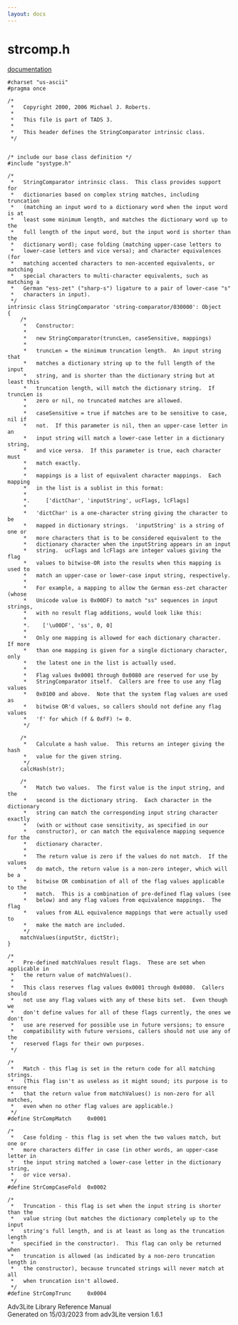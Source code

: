 ```yaml
---
layout: docs
---
```

# strcomp.h

[documentation](../file/strcomp.h.html)

    #charset "us-ascii"
    #pragma once

    /*
     *   Copyright 2000, 2006 Michael J. Roberts.
     *   
     *   This file is part of TADS 3.
     *   
     *   This header defines the StringComparator intrinsic class.  
     */


    /* include our base class definition */
    #include "systype.h"

    /*
     *   StringComparator intrinsic class.  This class provides support for
     *   dictionaries based on complex string matches, including truncation
     *   (matching an input word to a dictionary word when the input word is at
     *   least some minimum length, and matches the dictionary word up to the
     *   full length of the input word, but the input word is shorter than the
     *   dictionary word); case folding (matching upper-case letters to
     *   lower-case letters and vice versa); and character equivalences (for
     *   matching accented characters to non-accented equivalents, or matching
     *   special characters to multi-character equivalents, such as matching a
     *   German "ess-zet" ("sharp-s") ligature to a pair of lower-case "s"
     *   characters in input).  
     */
    intrinsic class StringComparator 'string-comparator/030000': Object
    {
        /*
         *   Constructor:
         *   
         *   new StringComparator(truncLen, caseSensitive, mappings)
         *   
         *   truncLen = the minimum truncation length.  An input string that
         *   matches a dictionary string up to the full length of the input
         *   string, and is shorter than the dictionary string but at least this
         *   truncation length, will match the dictionary string.  If truncLen is
         *   zero or nil, no truncated matches are allowed.
         *   
         *   caseSensitive = true if matches are to be sensitive to case, nil if
         *   not.  If this parameter is nil, then an upper-case letter in an
         *   input string will match a lower-case letter in a dictionary string,
         *   and vice versa.  If this parameter is true, each character must
         *   match exactly.
         *   
         *   mappings is a list of equivalent character mappings.  Each mapping
         *   in the list is a sublist in this format:
         *   
         *.     ['dictChar', 'inputString', ucFlags, lcFlags]
         *   
         *   'dictChar' is a one-character string giving the character to be
         *   mapped in dictionary strings.  'inputString' is a string of one or
         *   more characters that is to be considered equivalent to the
         *   dictionary character when the inputString appears in an input
         *   string.  ucFlags and lcFlags are integer values giving the flag
         *   values to bitwise-OR into the results when this mapping is used to
         *   match an upper-case or lower-case input string, respectively.
         *   
         *   For example, a mapping to allow the German ess-zet character (whose
         *   Unicode value is 0x00DF) to match "ss" sequences in input strings,
         *   with no result flag additions, would look like this:
         *   
         *.    ['\u00DF', 'ss', 0, 0]
         *   
         *   Only one mapping is allowed for each dictionary character.  If more
         *   than one mapping is given for a single dictionary character, only
         *   the latest one in the list is actually used.
         *   
         *   Flag values 0x0001 through 0x0080 are reserved for use by
         *   StringComparator itself.  Callers are free to use any flag values
         *   0x0100 and above.  Note that the system flag values are used as
         *   bitwise OR'd values, so callers should not define any flag values
         *   'f' for which (f & 0xFF) != 0.  
         */

        /*
         *   Calculate a hash value.  This returns an integer giving the hash
         *   value for the given string. 
         */
        calcHash(str);

        /*
         *   Match two values.  The first value is the input string, and the
         *   second is the dictionary string.  Each character in the dictionary
         *   string can match the corresponding input string character exactly
         *   (with or without case sensitivity, as specified in our
         *   constructor), or can match the equivalence mapping sequence for the
         *   dictionary character.
         *   
         *   The return value is zero if the values do not match.  If the values
         *   do match, the return value is a non-zero integer, which will be a
         *   bitwise OR combination of all of the flag values applicable to the
         *   match.  This is a combination of pre-defined flag values (see
         *   below) and any flag values from equivalence mappings.  The flag
         *   values from ALL equivalence mappings that were actually used to
         *   make the match are included.  
         */
        matchValues(inputStr, dictStr);
    }

    /*
     *   Pre-defined matchValues result flags.  These are set when applicable in
     *   the return value of matchValues().
     *   
     *   This class reserves flag values 0x0001 through 0x0080.  Callers should
     *   not use any flag values with any of these bits set.  Even though we
     *   don't define values for all of these flags currently, the ones we don't
     *   use are reserved for possible use in future versions; to ensure
     *   compatibility with future versions, callers should not use any of the
     *   reserved flags for their own purposes.  
     */

    /* 
     *   Match - this flag is set in the return code for all matching strings.
     *   (This flag isn't as useless as it might sound; its purpose is to ensure
     *   that the return value from matchValues() is non-zero for all matches,
     *   even when no other flag values are applicable.)
     */
    #define StrCompMatch     0x0001

    /* 
     *   Case folding - this flag is set when the two values match, but one or
     *   more characters differ in case (in other words, an upper-case letter in
     *   the input string matched a lower-case letter in the dictionary string,
     *   or vice versa).  
     */
    #define StrCompCaseFold  0x0002

    /* 
     *   Truncation - this flag is set when the input string is shorter than the
     *   value string (but matches the dictionary completely up to the input
     *   string's full length, and is at least as long as the truncation length
     *   specified in the constructor).  This flag can only be returned when
     *   truncation is allowed (as indicated by a non-zero truncation length in
     *   the constructor), because truncated strings will never match at all
     *   when truncation isn't allowed.  
     */
    #define StrCompTrunc     0x0004

<div class="ftr">

Adv3Lite Library Reference Manual  
Generated on 15/03/2023 from adv3Lite version 1.6.1

</div>

